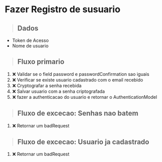 # Fazer Registro de susuario

> ## Dados
* Token de Acesso
* Nome de usuario

> ## Fluxo primario
1. ❌ Validar se o field password e passwordConfirmation sao iguais
2. ❌ Verificar se existe usuario cadastrado com o email recebido
3. ❌ Cryptografar a senha recebida
4. ❌ Salvar usuario com a senha criptografada
5. ❌ fazer a authenticacao do usuario e retornar o AuthenticationModel

>## Fluxo de excecao: Senhas nao batem
1. ❌ Retornar um badRequest

>## Fluxo de excecao: Usuario ja cadastrado
1. ❌ Retornar um badRequest

